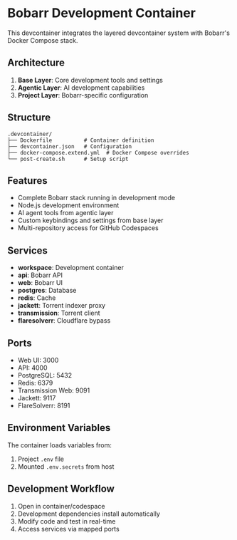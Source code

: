 # Bobarr Development Container

This devcontainer integrates the layered devcontainer system with Bobarr's Docker Compose stack.

## Architecture

1. **Base Layer**: Core development tools and settings
2. **Agentic Layer**: AI development capabilities 
3. **Project Layer**: Bobarr-specific configuration

## Structure

```
.devcontainer/
├── Dockerfile          # Container definition
├── devcontainer.json   # Configuration
├── docker-compose.extend.yml  # Docker Compose overrides
└── post-create.sh      # Setup script
```

## Features

- Complete Bobarr stack running in development mode
- Node.js development environment
- AI agent tools from agentic layer
- Custom keybindings and settings from base layer
- Multi-repository access for GitHub Codespaces

## Services

- **workspace**: Development container
- **api**: Bobarr API
- **web**: Bobarr UI
- **postgres**: Database
- **redis**: Cache
- **jackett**: Torrent indexer proxy
- **transmission**: Torrent client
- **flaresolverr**: Cloudflare bypass

## Ports

- Web UI: 3000
- API: 4000
- PostgreSQL: 5432
- Redis: 6379
- Transmission Web: 9091
- Jackett: 9117
- FlareSolverr: 8191

## Environment Variables

The container loads variables from:
1. Project `.env` file
2. Mounted `.env.secrets` from host

## Development Workflow

1. Open in container/codespace
2. Development dependencies install automatically
3. Modify code and test in real-time
4. Access services via mapped ports
